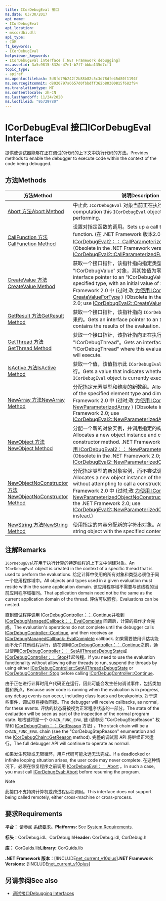 ```yaml
---
title: ICorDebugEval 接口
ms.date: 03/30/2017
api_name:
- ICorDebugEval
api_location:
- mscordbi.dll
api_type:
- COM
f1_keywords:
- ICorDebugEval
helpviewer_keywords:
- ICorDebugEval interface [.NET Framework debugging]
ms.assetid: 3a5c9815-832d-47e1-b7f7-bbba135d7cf1
topic_type:
- apiref
ms.openlocfilehash: 5d8fd79b242f2b88b82c5c3d78dfe45d80f1194f
ms.sourcegitcommit: d8020797a6657d0fbbdff362b80300815f682f94
ms.translationtype: MT
ms.contentlocale: zh-CN
ms.lasthandoff: 11/24/2020
ms.locfileid: "95729780"
---
```

# <a name="icordebugeval-interface"></a><span data-ttu-id="2f922-102">ICorDebugEval 接口</span><span class="sxs-lookup"><span data-stu-id="2f922-102">ICorDebugEval Interface</span></span>

<span data-ttu-id="2f922-103">提供使调试器能够在正在调试的代码的上下文中执行代码的方法。</span><span class="sxs-lookup"><span data-stu-id="2f922-103">Provides methods to enable the debugger to execute code within the context of the code being debugged.</span></span>  
  
## <a name="methods"></a><span data-ttu-id="2f922-104">方法</span><span class="sxs-lookup"><span data-stu-id="2f922-104">Methods</span></span>  
  
|<span data-ttu-id="2f922-105">方法</span><span class="sxs-lookup"><span data-stu-id="2f922-105">Method</span></span>|<span data-ttu-id="2f922-106">说明</span><span class="sxs-lookup"><span data-stu-id="2f922-106">Description</span></span>|  
|------------|-----------------|  
|[<span data-ttu-id="2f922-107">Abort 方法</span><span class="sxs-lookup"><span data-stu-id="2f922-107">Abort Method</span></span>](icordebugeval-abort-method.md)|<span data-ttu-id="2f922-108">中止此 `ICorDebugEval` 对象当前正在执行的计算。</span><span class="sxs-lookup"><span data-stu-id="2f922-108">Aborts the computation this `ICorDebugEval` object is currently performing.</span></span>|  
|[<span data-ttu-id="2f922-109">CallFunction 方法</span><span class="sxs-lookup"><span data-stu-id="2f922-109">CallFunction Method</span></span>](icordebugeval-callfunction-method.md)|<span data-ttu-id="2f922-110">设置对指定函数的调用。</span><span class="sxs-lookup"><span data-stu-id="2f922-110">Sets up a call to the specified function.</span></span> <span data-ttu-id="2f922-111"> (在 .NET Framework 版本2.0 中已过时;改 [为使用 ICorDebugEval2：： CallParameterizedFunction](icordebugeval2-callparameterizedfunction-method.md) ) </span><span class="sxs-lookup"><span data-stu-id="2f922-111">(Obsolete in the .NET Framework version 2.0; use [ICorDebugEval2::CallParameterizedFunction](icordebugeval2-callparameterizedfunction-method.md) instead.)</span></span>|  
|[<span data-ttu-id="2f922-112">CreateValue 方法</span><span class="sxs-lookup"><span data-stu-id="2f922-112">CreateValue Method</span></span>](icordebugeval-createvalue-method.md)|<span data-ttu-id="2f922-113">获取一个接口指针，该指针指向指定类型的 "ICorDebugValue" 对象，其初始值为零或 null。</span><span class="sxs-lookup"><span data-stu-id="2f922-113">Gets an interface pointer to an "ICorDebugValue" object of the specified type, with an initial value of zero or null.</span></span> <span data-ttu-id="2f922-114">.NET Framework 2.0 中 (过时;改 [为使用 ICorDebugEval2：： CreateValueForType](icordebugeval2-createvaluefortype-method.md) ) </span><span class="sxs-lookup"><span data-stu-id="2f922-114">(Obsolete in the .NET Framework 2.0; use [ICorDebugEval2::CreateValueForType](icordebugeval2-createvaluefortype-method.md) instead.)</span></span>|  
|[<span data-ttu-id="2f922-115">GetResult 方法</span><span class="sxs-lookup"><span data-stu-id="2f922-115">GetResult Method</span></span>](icordebugeval-getresult-method.md)|<span data-ttu-id="2f922-116">获取一个接口指针，该指针指向 `ICorDebugValue` 包含计算结果的。</span><span class="sxs-lookup"><span data-stu-id="2f922-116">Gets an interface pointer to an `ICorDebugValue` that contains the results of the evaluation.</span></span>|  
|[<span data-ttu-id="2f922-117">GetThread 方法</span><span class="sxs-lookup"><span data-stu-id="2f922-117">GetThread Method</span></span>](icordebugeval-getthread-method.md)|<span data-ttu-id="2f922-118">获取一个接口指针，该指针指向正在执行或将执行此计算的 "ICorDebugThread"。</span><span class="sxs-lookup"><span data-stu-id="2f922-118">Gets an interface pointer to the "ICorDebugThread" where this evaluation is executing or will execute.</span></span>|  
|[<span data-ttu-id="2f922-119">IsActive 方法</span><span class="sxs-lookup"><span data-stu-id="2f922-119">IsActive Method</span></span>](icordebugeval-isactive-method.md)|<span data-ttu-id="2f922-120">获取一个值，该值指示此 `ICorDebugEval` 对象当前是否正在执行。</span><span class="sxs-lookup"><span data-stu-id="2f922-120">Gets a value that indicates whether this `ICorDebugEval` object is currently executing.</span></span>|  
|[<span data-ttu-id="2f922-121">NewArray 方法</span><span class="sxs-lookup"><span data-stu-id="2f922-121">NewArray Method</span></span>](icordebugeval-newarray-method.md)|<span data-ttu-id="2f922-122">分配指定元素类型和维度的新数组。</span><span class="sxs-lookup"><span data-stu-id="2f922-122">Allocates a new array of the specified element type and dimensions.</span></span> <span data-ttu-id="2f922-123">.NET Framework 2.0 中 (过时;改 [为使用 ICorDebugEval2：： NewParameterizedArray](icordebugeval2-newparameterizedarray-method.md) ) </span><span class="sxs-lookup"><span data-stu-id="2f922-123">(Obsolete in the .NET Framework 2.0; use [ICorDebugEval2::NewParameterizedArray](icordebugeval2-newparameterizedarray-method.md) instead.)</span></span>|  
|[<span data-ttu-id="2f922-124">NewObject 方法</span><span class="sxs-lookup"><span data-stu-id="2f922-124">NewObject Method</span></span>](icordebugeval-newobject-method.md)|<span data-ttu-id="2f922-125">分配一个新的对象实例，并调用指定的构造函数方法。</span><span class="sxs-lookup"><span data-stu-id="2f922-125">Allocates a new object instance and calls the specified constructor method.</span></span> <span data-ttu-id="2f922-126">.NET Framework 2.0 中 (过时;改 [为使用 ICorDebugEval2：： NewParameterizedObject](icordebugeval2-newparameterizedobject-method.md) ) </span><span class="sxs-lookup"><span data-stu-id="2f922-126">(Obsolete in the .NET Framework 2.0; use [ICorDebugEval2::NewParameterizedObject](icordebugeval2-newparameterizedobject-method.md) instead.)</span></span>|  
|[<span data-ttu-id="2f922-127">NewObjectNoConstructor 方法</span><span class="sxs-lookup"><span data-stu-id="2f922-127">NewObjectNoConstructor Method</span></span>](icordebugeval-newobjectnoconstructor-method.md)|<span data-ttu-id="2f922-128">分配指定类型的新对象实例，而不尝试调用构造函数方法。</span><span class="sxs-lookup"><span data-stu-id="2f922-128">Allocates a new object instance of the specified type, without attempting to call a constructor method.</span></span> <span data-ttu-id="2f922-129">.NET Framework 2.0 中 (过时;改 [为使用 ICorDebugEval2：： NewParameterizedObjectNoConstructor](icordebugeval2-newparameterizedobjectnoconstructor-method.md) ) </span><span class="sxs-lookup"><span data-stu-id="2f922-129">(Obsolete in the .NET Framework 2.0; use [ICorDebugEval2::NewParameterizedObjectNoConstructor](icordebugeval2-newparameterizedobjectnoconstructor-method.md) instead.)</span></span>|  
|[<span data-ttu-id="2f922-130">NewString 方法</span><span class="sxs-lookup"><span data-stu-id="2f922-130">NewString Method</span></span>](icordebugeval-newstring-method.md)|<span data-ttu-id="2f922-131">使用指定的内容分配新的字符串对象。</span><span class="sxs-lookup"><span data-stu-id="2f922-131">Allocates a new string object with the specified contents.</span></span>|  
  
## <a name="remarks"></a><span data-ttu-id="2f922-132">注解</span><span class="sxs-lookup"><span data-stu-id="2f922-132">Remarks</span></span>  

 <span data-ttu-id="2f922-133">`ICorDebugEval`在用于执行计算的特定线程的上下文中创建对象。</span><span class="sxs-lookup"><span data-stu-id="2f922-133">An `ICorDebugEval` object is created in the context of a specific thread that is used to perform the evaluations.</span></span> <span data-ttu-id="2f922-134">给定计算中使用的所有对象和类型必须位于同一个应用程序域中。</span><span class="sxs-lookup"><span data-stu-id="2f922-134">All objects and types used in a given evaluation must reside within the same application domain.</span></span> <span data-ttu-id="2f922-135">该应用程序域不需要与该线程的当前应用程序域相同。</span><span class="sxs-lookup"><span data-stu-id="2f922-135">That application domain need not be the same as the current application domain of the thread.</span></span> <span data-ttu-id="2f922-136">评估可以嵌套。</span><span class="sxs-lookup"><span data-stu-id="2f922-136">Evaluations can be nested.</span></span>  
  
 <span data-ttu-id="2f922-137">直到调试程序调用 [ICorDebugController：： Continue](icordebugcontroller-continue-method.md)并收到 [ICorDebugManagedCallback：： EvalComplete](icordebugmanagedcallback-evalcomplete-method.md) 回调后，计算的操作才会完成。</span><span class="sxs-lookup"><span data-stu-id="2f922-137">The evaluation's operations do not complete until the debugger calls [ICorDebugController::Continue](icordebugcontroller-continue-method.md), and then receives an [ICorDebugManagedCallback::EvalComplete](icordebugmanagedcallback-evalcomplete-method.md) callback.</span></span> <span data-ttu-id="2f922-138">如果需要使用评估功能而不允许其他线程运行，请在调用[ICorDebugController：： Continue](icordebugcontroller-continue-method.md)之前，通过使用[ICorDebugController：： SetAllThreadsDebugState](icordebugcontroller-setallthreadsdebugstate-method.md)或[ICorDebugController：： Stop](icordebugcontroller-stop-method.md)挂起线程。</span><span class="sxs-lookup"><span data-stu-id="2f922-138">If you need to use the evaluation functionality without allowing other threads to run, suspend the threads by using either [ICorDebugController::SetAllThreadsDebugState](icordebugcontroller-setallthreadsdebugstate-method.md) or [ICorDebugController::Stop](icordebugcontroller-stop-method.md) before calling [ICorDebugController::Continue](icordebugcontroller-continue-method.md).</span></span>  
  
 <span data-ttu-id="2f922-139">由于正在进行计算时用户代码正在运行，因此可能会发生任何调试事件，包括类加载和断点。</span><span class="sxs-lookup"><span data-stu-id="2f922-139">Because user code is running when the evaluation is in progress, any debug events can occur, including class loads and breakpoints.</span></span> <span data-ttu-id="2f922-140">对于这些事件，调试器将接收回拨。</span><span class="sxs-lookup"><span data-stu-id="2f922-140">The debugger will receive callbacks, as normal, for these events.</span></span> <span data-ttu-id="2f922-141">评估的状态将被视为正常程序状态的一部分。</span><span class="sxs-lookup"><span data-stu-id="2f922-141">The state of the evaluation will be seen as part of the inspection of the normal program state.</span></span> <span data-ttu-id="2f922-142">堆栈链将是一个 `CHAIN_FUNC_EVAL` 链 (请参阅 "CorDebugStepReason" 枚举和 [ICorDebugChain：： GetReason](icordebugchain-getreason-method.md) 方法) 。</span><span class="sxs-lookup"><span data-stu-id="2f922-142">The stack chain will be a `CHAIN_FUNC_EVAL` chain (see the "CorDebugStepReason" enumeration and the [ICorDebugChain::GetReason](icordebugchain-getreason-method.md) method).</span></span> <span data-ttu-id="2f922-143">完整的调试器 API 将继续正常运行。</span><span class="sxs-lookup"><span data-stu-id="2f922-143">The full debugger API will continue to operate as normal.</span></span>  
  
 <span data-ttu-id="2f922-144">如果发生死锁或无限循环，用户代码可能永远无法完成。</span><span class="sxs-lookup"><span data-stu-id="2f922-144">If a deadlocked or infinite looping situation arises, the user code may never complete.</span></span> <span data-ttu-id="2f922-145">在这种情况下，必须在恢复程序之前调用 [ICorDebugEval：： Abort](icordebugeval-abort-method.md) 。</span><span class="sxs-lookup"><span data-stu-id="2f922-145">In such a case, you must call [ICorDebugEval::Abort](icordebugeval-abort-method.md) before resuming the program.</span></span>  
  
> [!NOTE]
> <span data-ttu-id="2f922-146">此接口不支持跨计算机或跨进程远程调用。</span><span class="sxs-lookup"><span data-stu-id="2f922-146">This interface does not support being called remotely, either cross-machine or cross-process.</span></span>  
  
## <a name="requirements"></a><span data-ttu-id="2f922-147">要求</span><span class="sxs-lookup"><span data-stu-id="2f922-147">Requirements</span></span>  

 <span data-ttu-id="2f922-148">**平台：** 请参阅 [系统要求](../../get-started/system-requirements.md)。</span><span class="sxs-lookup"><span data-stu-id="2f922-148">**Platforms:** See [System Requirements](../../get-started/system-requirements.md).</span></span>  
  
 <span data-ttu-id="2f922-149">**标头**：CorDebug.idl、CorDebug.h</span><span class="sxs-lookup"><span data-stu-id="2f922-149">**Header:** CorDebug.idl, CorDebug.h</span></span>  
  
 <span data-ttu-id="2f922-150">**库：** CorGuids.lib</span><span class="sxs-lookup"><span data-stu-id="2f922-150">**Library:** CorGuids.lib</span></span>  
  
 <span data-ttu-id="2f922-151">**.NET Framework 版本：**[!INCLUDE[net_current_v10plus](../../../../includes/net-current-v10plus-md.md)]</span><span class="sxs-lookup"><span data-stu-id="2f922-151">**.NET Framework Versions:** [!INCLUDE[net_current_v10plus](../../../../includes/net-current-v10plus-md.md)]</span></span>  
  
## <a name="see-also"></a><span data-ttu-id="2f922-152">另请参阅</span><span class="sxs-lookup"><span data-stu-id="2f922-152">See also</span></span>

- [<span data-ttu-id="2f922-153">调试接口</span><span class="sxs-lookup"><span data-stu-id="2f922-153">Debugging Interfaces</span></span>](debugging-interfaces.md)
